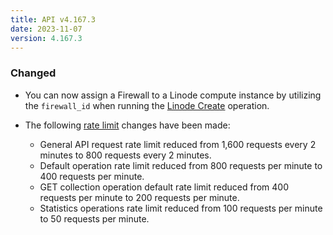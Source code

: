 ```yaml
---
title: API v4.167.3
date: 2023-11-07
version: 4.167.3
---
```


### Changed

* You can now assign a Firewall to a Linode compute instance by utilizing the `firewall_id` when running the [Linode Create](/docs/api/linode-instances/#linode-create) operation.

* The following [rate limit](/docs/api/#rate-limiting) changes have been made:
  * General API request rate limit reduced from 1,600 requests every 2 minutes to 800 requests every 2 minutes.
  * Default operation rate limit reduced from 800 requests per minute to 400 requests per minute.
  * GET collection operation default rate limit reduced from 400 requests per minute to 200 requests per minute.
  * Statistics operations rate limit reduced from 100 requests per minute to 50 requests per minute.
